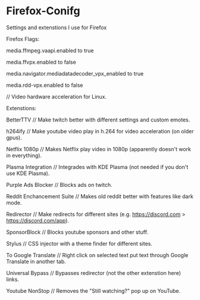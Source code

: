 # Firefox-Conifg

Settings and extenstions I use for Firefox

Firefox Flags:

media.ffmpeg.vaapi.enabled to true

media.ffvpx.enabled to false

media.navigator.mediadatadecoder_vpx_enabled to true

media.rdd-vpx.enabled to false

// Video hardware acceleration for Linux.



Extenstions:

BetterTTV  // Make twitch better with different settings and custom emotes.

h264ify  // Make youtube video play in h.264 for video acceleration (on older gpus).

Netflix 1080p  // Makes Netflix play video in 1080p (apparently doesn't work in everything).

Plasma Integration  // Integrades with KDE Plasma (not needed if you don't use KDE Plasma).

Purple Ads Blocker  // Blocks ads on twitch.

Reddit Enchancement Suite  // Makes old reddit better with features like dark mode.

Redirector  // Make redirects for different sites (e.g. https://discord.com > https://discord.com/app).

SponsorBlock  // Blocks youtube sponsors and other stuff.

Stylus  // CSS injector with a theme finder for different sites.

To Google Translate  // Right click on selected text put text  through Google Translate in another tab.

Universal Bypass  // Bypasses redirector (not the other extenstion here) links.

Youtube NonStop  // Removes the "Still watching?" pop up on YouTube.
